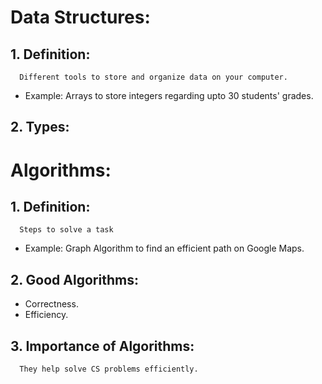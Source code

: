# Data Structures:
   ## 1. Definition: 
      Different tools to store and organize data on your computer.
   - Example: Arrays to store integers regarding upto 30 students' grades.
   ## 2. Types:
      

# Algorithms:
 ## 1. Definition: 
      Steps to solve a task
   - Example: Graph Algorithm to find an efficient path on Google Maps.
 ## 2. Good Algorithms:
   - Correctness.
   - Efficiency.
 ## 3. Importance of Algorithms: 
      They help solve CS problems efficiently.
                                                                                
